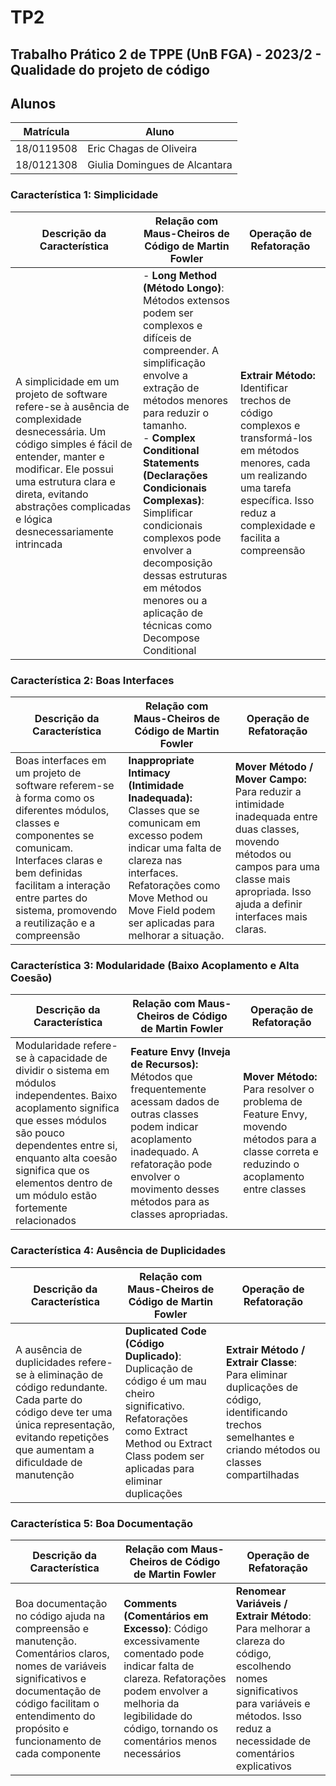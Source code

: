 # TP2
## Trabalho Prático 2 de TPPE (UnB FGA) - 2023/2 - Qualidade do projeto de código

## Alunos
|Matrícula | Aluno |
| -- | -- |
| 18/0119508  |  Eric Chagas de Oliveira |
| 18/0121308  |  Giulia Domingues de Alcantara |


### Característica 1: Simplicidade

| Descrição da Característica | Relação com Maus-Cheiros de Código de Martin Fowler | Operação de Refatoração |
| -- | -- | -- |
| A simplicidade em um projeto de software refere-se à ausência de complexidade desnecessária. Um código simples é fácil de entender, manter e modificar. Ele possui uma estrutura clara e direta, evitando abstrações complicadas e lógica desnecessariamente intrincada |  - **Long Method (Método Longo)**: Métodos extensos podem ser complexos e difíceis de compreender. A simplificação envolve a extração de métodos menores para reduzir o tamanho. <br> - **Complex Conditional Statements (Declarações Condicionais Complexas)**: Simplificar condicionais complexos pode envolver a decomposição dessas estruturas em métodos menores ou a aplicação de técnicas como Decompose Conditional | **Extrair Método:** Identificar trechos de código complexos e transformá-los em métodos menores, cada um realizando uma tarefa específica. Isso reduz a complexidade e facilita a compreensão |


### Característica 2: Boas Interfaces

| Descrição da Característica | Relação com Maus-Cheiros de Código de Martin Fowler | Operação de Refatoração |
| -- | -- | -- |
|Boas interfaces em um projeto de software referem-se à forma como os diferentes módulos, classes e componentes se comunicam. Interfaces claras e bem definidas facilitam a interação entre partes do sistema, promovendo a reutilização e a compreensão | **Inappropriate Intimacy (Intimidade Inadequada):** Classes que se comunicam em excesso podem indicar uma falta de clareza nas interfaces. Refatorações como Move Method ou Move Field podem ser aplicadas para melhorar a situação.| **Mover Método / Mover Campo:** Para reduzir a intimidade inadequada entre duas classes, movendo métodos ou campos para uma classe mais apropriada. Isso ajuda a definir interfaces mais claras.|


### Característica 3: Modularidade (Baixo Acoplamento e Alta Coesão)

| Descrição da Característica | Relação com Maus-Cheiros de Código de Martin Fowler | Operação de Refatoração |
| -- | -- | -- |
|Modularidade refere-se à capacidade de dividir o sistema em módulos independentes. Baixo acoplamento significa que esses módulos são pouco dependentes entre si, enquanto alta coesão significa que os elementos dentro de um módulo estão fortemente relacionados|**Feature Envy (Inveja de Recursos):** Métodos que frequentemente acessam dados de outras classes podem indicar acoplamento inadequado. A refatoração pode envolver o movimento desses métodos para as classes apropriadas.|**Mover Método:** Para resolver o problema de Feature Envy, movendo métodos para a classe correta e reduzindo o acoplamento entre classes|


### Característica 4: Ausência de Duplicidades

| Descrição da Característica | Relação com Maus-Cheiros de Código de Martin Fowler | Operação de Refatoração |
| -- | -- | -- |
| A ausência de duplicidades refere-se à eliminação de código redundante. Cada parte do código deve ter uma única representação, evitando repetições que aumentam a dificuldade de manutenção | **Duplicated Code (Código Duplicado)**: Duplicação de código é um mau cheiro significativo. Refatorações como Extract Method ou Extract Class podem ser aplicadas para eliminar duplicações | **Extrair Método / Extrair Classe**: Para eliminar duplicações de código, identificando trechos semelhantes e criando métodos ou classes compartilhadas |


### Característica 5: Boa Documentação

| Descrição da Característica | Relação com Maus-Cheiros de Código de Martin Fowler | Operação de Refatoração |
| -- | -- | -- |
| Boa documentação no código ajuda na compreensão e manutenção. Comentários claros, nomes de variáveis significativos e documentação de código facilitam o entendimento do propósito e funcionamento de cada componente | **Comments (Comentários em Excesso)**: Código excessivamente comentado pode indicar falta de clareza. Refatorações podem envolver a melhoria da legibilidade do código, tornando os comentários menos necessários | **Renomear Variáveis / Extrair Método**: Para melhorar a clareza do código, escolhendo nomes significativos para variáveis e métodos. Isso reduz a necessidade de comentários explicativos |
